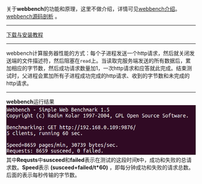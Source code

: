 关于**webbench**的功能和原理，这里不做介绍，详情可见[webbench介绍](https://www.jianshu.com/p/dc1032b19c8d)。[webbench源码剖析](https://blog.csdn.net/jcjc918/article/details/44965951?depth_1-utm_source=distribute.pc_relevant.none-task&utm_source=distribute.pc_relevant.none-task) 。 
***
[下载与安装教程](https://blog.csdn.net/deep_kang/article/details/81204489)
***
webbench计算服务器性能的方式：每个子进程发送一个http请求，然后就关闭发送端的文件描述符，然后阻塞在`read`上。当读取完服务端发送的所有数据后，累加相应的字节数，然后成功请求数量加1，一次http请求和应答就此完成。结束测试时，父进程会累加所有子进程成功完成的http请求、收到的字节数和未完成的http请求。

- - - 
**webbench**运行结果
![](../picture/webbench运行结果.png)
其中**Requsts**中**susceed**和**failed**表示在测试的这段时间**t**中，成功和失败的总请求数。**Speed**表示 **(susceed+failed/t*60)** ，即每分钟成功和失败的请求总数。后面的表示每秒传输的字节数。
